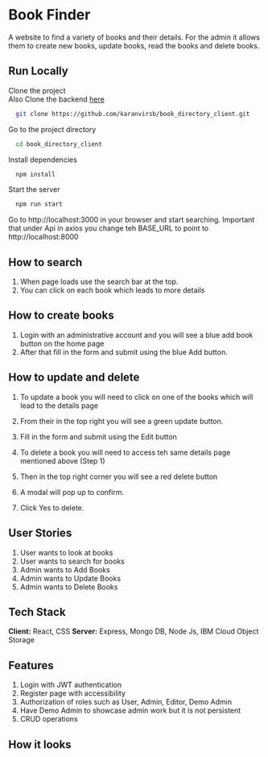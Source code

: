 # Book Finder

A website to find a variety of books and their details. For the admin it allows them to create new books, update books, read the books and delete books. 

## Run Locally

Clone the project <br/>
Also Clone the backend [here](https://github.com/karanvirsb/book_directory_server)

```bash
  git clone https://github.com/karanvirsb/book_directory_client.git
```

Go to the project directory

```bash
  cd book_directory_client
```

Install dependencies

```bash
  npm install
```

Start the server

```bash
  npm run start
```

Go to http://localhost:3000 in your browser and start searching. 
Important that under Api in axios you change teh BASE_URL to point to http://localhost:8000

## How to search
1. When page loads use the search bar at the top.
2. You can click on each book which leads to more details

## How to create books
1. Login with an administrative account and you will see a blue add book button on the home page
2. After that fill in the form and submit using the blue Add button.  

## How to update and delete
1. To update a book you will need to click on one of the books which will lead to the details page
2. From their in the top right you will see a green update button. 
3. Fill in the form and submit using the Edit button

1. To delete a book you will need to access teh same details page mentioned above (Step 1)
2. Then in the top right corner you will see a red delete button
3. A modal will pop up to confirm. 
4. Click Yes to delete. 

## User Stories
1. User wants to look at books
2. User wants to search for books
3. Admin wants to Add Books
4. Admin wants to Update Books
5. Admin wants to Delete Books

## Tech Stack
**Client:** React, CSS
**Server:** Express, Mongo DB, Node Js, IBM Cloud Object Storage

## Features
1. Login with JWT authentication
2. Register page with accessibility
3. Authorization of roles such as User, Admin, Editor, Demo Admin
4. Have Demo Admin to showcase admin work but it is not persistent
5. CRUD operations

## How it looks

